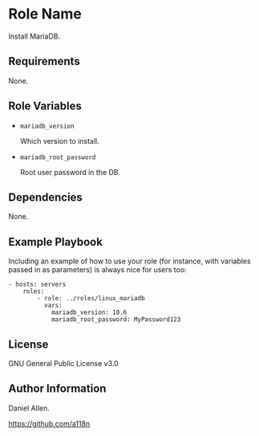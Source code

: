 Role Name
=========

Install MariaDB.

Requirements
------------

None.

Role Variables
--------------

- ```mariadb_version```

  Which version to install.

- ```mariadb_root_password```

  Root user password in the DB.

Dependencies
------------

None.

Example Playbook
----------------

Including an example of how to use your role (for instance, with variables passed in as parameters) is always nice for users too:

    - hosts: servers
        roles:
            - role: ../roles/linux_mariadb
              vars:
                mariadb_version: 10.6
                mariadb_root_password: MyPassword123

License
-------

GNU General Public License v3.0

Author Information
------------------

Daniel Allen.

https://github.com/a118n

